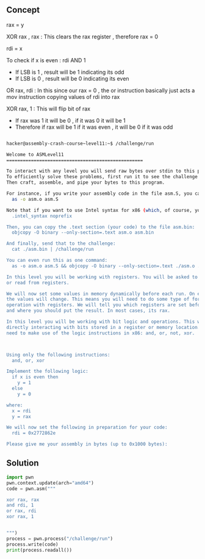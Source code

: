 ## Concept 
rax = y

XOR rax , rax : This clears the rax register , therefore rax = 0

rdi =  x

To check if x is even : rdi AND 1 

- If LSB is 1 , result will be 1 indicating its odd
- If LSB is 0 , result will be 0 indicating its even

OR rax, rdi  : In this since our rax = 0 , the or instruction basically just acts a mov instruction copying values of rdi into rax

XOR rax, 1 : This will flip bit of rax 

- If rax was 1 it will be 0 , if it was 0 it will be 1
- Therefore if rax will be 1 if it was even , it will be 0 if it was odd

```sh

hacker@assembly-crash-course~level11:~$ /challenge/run

Welcome to ASMLevel11
==================================================

To interact with any level you will send raw bytes over stdin to this program.
To efficiently solve these problems, first run it to see the challenge instructions.
Then craft, assemble, and pipe your bytes to this program.

For instance, if you write your assembly code in the file asm.S, you can assemble that to an object file:
  as -o asm.o asm.S

Note that if you want to use Intel syntax for x86 (which, of course, you do), you'll need to add the following to the start of asm.S:
  .intel_syntax noprefix

Then, you can copy the .text section (your code) to the file asm.bin:
  objcopy -O binary --only-section=.text asm.o asm.bin

And finally, send that to the challenge:
  cat ./asm.bin | /challenge/run

You can even run this as one command:
  as -o asm.o asm.S && objcopy -O binary --only-section=.text ./asm.o ./asm.bin && cat ./asm.bin | /challenge/run

In this level you will be working with registers. You will be asked to modify
or read from registers.

We will now set some values in memory dynamically before each run. On each run
the values will change. This means you will need to do some type of formulaic
operation with registers. We will tell you which registers are set beforehand
and where you should put the result. In most cases, its rax.

In this level you will be working with bit logic and operations. This will involve heavy use of
directly interacting with bits stored in a register or memory location. You will also likely
need to make use of the logic instructions in x86: and, or, not, xor.



Using only the following instructions:
  and, or, xor

Implement the following logic:
  if x is even then
    y = 1
  else
    y = 0

where:
  x = rdi
  y = rax

We will now set the following in preparation for your code:
  rdi = 0x2772862e

Please give me your assembly in bytes (up to 0x1000 bytes):

```

## Solution 

```python
import pwn
pwn.context.update(arch="amd64")
code = pwn.asm("""

xor rax, rax
and rdi, 1
or rax, rdi
xor rax, 1


""")
process = pwn.process("/challenge/run")
process.write(code)
print(process.readall())

```
